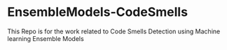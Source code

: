 # EnsembleModels-CodeSmells

This Repo is for the work related to Code Smells Detection using Machine learning Ensemble Models
